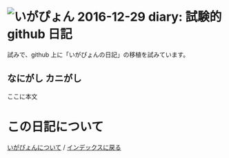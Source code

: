 ![いがぴょん](http://www.igapyon.jp/igapyon/image/iga200306s.jpg "いがぴょん") 2016-12-29 diary: 試験的 github 日記
===============================================================================
試みで、github 上に「いがぴょんの日記」の移植を試みています。

## なにがし カニがし

ここに本文

# この日記について
[いがぴょんについて](http://www.igapyon.jp/igapyon/diary/memo/memoigapyon.html) / [インデックスに戻る](https://igapyon.github.io/diary/index.html)

